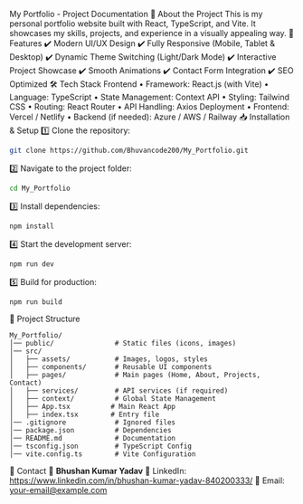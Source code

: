 My Portfolio - Project Documentation
📌 About the Project
This is my personal portfolio website built with React, TypeScript, and Vite. It showcases my skills, projects, and experience in a visually appealing way.
🚀 Features
✔️ Modern UI/UX Design
✔️ Fully Responsive (Mobile, Tablet & Desktop)
✔️ Dynamic Theme Switching (Light/Dark Mode)
✔️ Interactive Project Showcase
✔️ Smooth Animations
✔️ Contact Form Integration
✔️ SEO Optimized
🛠 Tech Stack
Frontend
• Framework: React.js (with Vite) 
• Language: TypeScript 
• State Management: Context API 
• Styling: Tailwind CSS 
• Routing: React Router 
• API Handling: Axios
Deployment
• Frontend: Vercel / Netlify 
• Backend (if needed): Azure / AWS / Railway
📥 Installation & Setup
1️⃣ Clone the repository:

```bash
git clone https://github.com/Bhuvancode200/My_Portfolio.git
```
2️⃣ Navigate to the project folder:

```bash
cd My_Portfolio
```
3️⃣ Install dependencies:

```bash
npm install
```
4️⃣ Start the development server:

```bash
npm run dev
```
5️⃣ Build for production:

```bash
npm run build
```
📂 Project Structure
```
My_Portfolio/
│── public/               # Static files (icons, images)
│── src/
│   ├── assets/           # Images, logos, styles
│   ├── components/       # Reusable UI components
│   ├── pages/            # Main pages (Home, About, Projects, Contact)
│   ├── services/         # API services (if required)
│   ├── context/          # Global State Management
│   ├── App.tsx          # Main React App
│   ├── index.tsx        # Entry file
│── .gitignore            # Ignored files
│── package.json          # Dependencies
│── README.md             # Documentation
│── tsconfig.json         # TypeScript Config
│── vite.config.ts        # Vite Configuration
```

📧 Contact
👤 **Bhushan Kumar Yadav**
🔗 LinkedIn: https://www.linkedin.com/in/bhushan-kumar-yadav-840200333/
📧 Email: your-email@example.com
